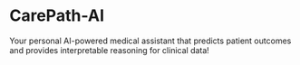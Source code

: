 # CarePath-AI
Your personal AI-powered medical assistant that predicts patient outcomes and provides interpretable reasoning for clinical data!
